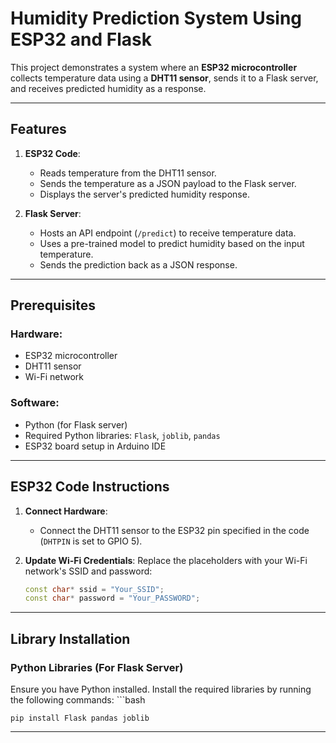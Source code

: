 # Humidity Prediction System Using ESP32 and Flask

This project demonstrates a system where an **ESP32 microcontroller** collects temperature data using a **DHT11 sensor**, sends it to a Flask server, and receives predicted humidity as a response.

---

## Features
1. **ESP32 Code**:
   - Reads temperature from the DHT11 sensor.
   - Sends the temperature as a JSON payload to the Flask server.
   - Displays the server's predicted humidity response.

2. **Flask Server**:
   - Hosts an API endpoint (`/predict`) to receive temperature data.
   - Uses a pre-trained model to predict humidity based on the input temperature.
   - Sends the prediction back as a JSON response.

---

## Prerequisites

### Hardware:
- ESP32 microcontroller
- DHT11 sensor
- Wi-Fi network

### Software:
- Python (for Flask server)
- Required Python libraries: `Flask`, `joblib`, `pandas`
- ESP32 board setup in Arduino IDE

---

## ESP32 Code Instructions

1. **Connect Hardware**:
   - Connect the DHT11 sensor to the ESP32 pin specified in the code (`DHTPIN` is set to GPIO 5).

2. **Update Wi-Fi Credentials**:
   Replace the placeholders with your Wi-Fi network's SSID and password:
   ```cpp
   const char* ssid = "Your_SSID";
   const char* password = "Your_PASSWORD";
   
---

## Library Installation

### Python Libraries (For Flask Server)
Ensure you have Python installed. Install the required libraries by running the following commands:
    ```bash
    
    pip install Flask pandas joblib

---
